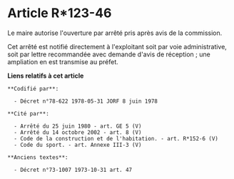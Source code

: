 # Article R*123-46

Le maire autorise l'ouverture par arrêté pris après avis de la commission.

Cet arrêté est notifié directement à l'exploitant soit par voie administrative, soit par lettre recommandée avec demande
d'avis de réception ; une ampliation en est transmise au préfet.

**Liens relatifs à cet article**

	**Codifié par**:

	  - Décret n°78-622 1978-05-31 JORF 8 juin 1978

	**Cité par**:

	  - Arrêté du 25 juin 1980 - art. GE 5 (V)
	  - Arrêté du 14 octobre 2002 - art. 8 (V)
	  - Code de la construction et de l'habitation. - art. R*152-6 (V)
	  - Code du sport. - art. Annexe III-3 (V)

	**Anciens textes**:

	  - Décret n°73-1007 1973-10-31 art. 47
